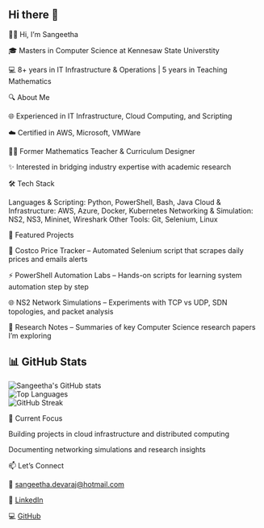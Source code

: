 ## Hi there 👋

<!--
**Sangeetha7/Sangeetha7** is a ✨ _special_ ✨ repository because its `README.md` (this file) appears on your GitHub profile.

Here are some ideas to get you started:

- 🔭 I’m currently working on ...
- 🌱 I’m currently learning ...
- 👯 I’m looking to collaborate on ...
- 🤔 I’m looking for help with ...
- 💬 Ask me about ...
- 📫 How to reach me: ...
- 😄 Pronouns: ...
- ⚡ Fun fact: ...
-->

👩‍💻 Hi, I’m Sangeetha

  🎓 Masters in Computer Science at Kennesaw State Universtity

  💻 8+ years in IT Infrastructure & Operations | 5 years in Teaching Mathematics

🔍 About Me

  🌐 Experienced in IT Infrastructure, Cloud Computing, and Scripting

  ☁️ Certified in AWS, Microsoft, VMWare

  🧑‍🏫 Former Mathematics Teacher & Curriculum Designer

  ✨ Interested in bridging industry expertise with academic research

🛠️ Tech Stack

  Languages & Scripting: Python, PowerShell, Bash, Java
  Cloud & Infrastructure: AWS, Azure, Docker, Kubernetes
  Networking & Simulation: NS2, NS3, Mininet, Wireshark
  Other Tools: Git, Selenium, Linux

📂 Featured Projects

  🛒 Costco Price Tracker
    – Automated Selenium script that scrapes daily prices and emails alerts

  ⚡ PowerShell Automation Labs
    – Hands-on scripts for learning system automation step by step

  🌐 NS2 Network Simulations
   – Experiments with TCP vs UDP, SDN topologies, and packet analysis

  📖 Research Notes
   – Summaries of key Computer Science research papers I’m exploring

## 📊 GitHub Stats  

![Sangeetha's GitHub stats](https://github-readme-stats.vercel.app/api?username=Sangeetha7&show_icons=true&theme=tokyonight)  
![Top Languages](https://github-readme-stats.vercel.app/api/top-langs/?username=Sangeetha7&layout=compact&theme=tokyonight)  
![GitHub Streak](https://streak-stats.demolab.com?user=Sangeetha7&theme=tokyonight&border_radius=10)

🌱 Current Focus

  Building projects in cloud infrastructure and distributed computing

  Documenting networking simulations and research insights

📫 Let’s Connect

  📧 sangeetha.devaraj@hotmail.com

  🔗 [LinkedIn](https://www.linkedin.com/in/sangeetha-devaraj-2a7ba023/)

  💻 [GitHub](https://github.com/Sangeetha7)
